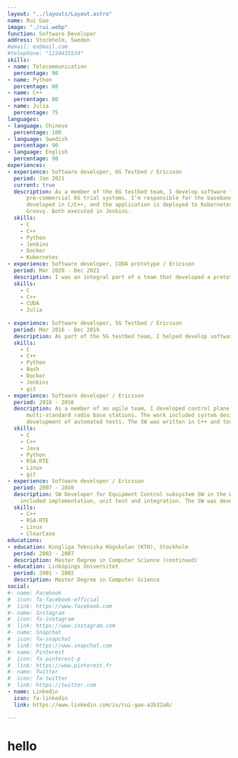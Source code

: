 ```yaml
---
layout: "../layouts/Layout.astro"
name: Rui Gao
image: "./rui.webp"
function: Software Developer
address: Stockholm, Sweden
#email: ex@mail.com
#telephone: "1224435534"
skills:
- name: Telecommunication
  percentage: 90
- name: Python
  percentage: 80
- name: C++
  percentage: 80
- name: Julia
  percentage: 75
languages:
- language: Chinese
  percentage: 100
- language: Swedish
  percentage: 90
- language: English
  percentage: 90
experiences:
- experience: Software developer, 6G Testbed / Ericsson
  period: Jan 2021
  current: true
  description: As a member of the 6G testbed team, I develop software for radio base stations in
      pre-commercial 6G trial systems. I’m responsible for the baseband control plane. The software is
      developed in C/C++, and the application is deployed to Kubernetes. The test code is written in Python, and CI/CD pipelines in Bash and
      Groovy. Both executed in Jenkins.
  skills:
    - C
    - C++
    - Python
    - Jenkins
    - Docker
    - Kubernetes
- experience: Software developer, CUDA prototype / Ericsson
  period: Mar 2020 - Dec 2021
  description: I was an integral part of a team that developed a prototype baseband software using CUDA on GPU hardware. Our work included implementation in C/C++/CUDA and unit testing using Julia.
  skills:
    - C
    - C++
    - CUDA
    - Julia
      
- experience: Software developer, 5G Testbed / Ericsson
  period: Mar 2016 - Dec 2019
  description: As part of the 5G testbed team, I helped develop software for radio base stations in pre-commercial 5G trial systems. I was entrusted with the baseband control function component, managing the signaling between baseband software and L3 software. We developed the software in Python and ran the application in a Docker Compose environment. Our CI tests were written in Python and Bash, executed in a Jenkins environment.
  skills:
    - C
    - C++
    - Python
    - Bash
    - Docker
    - Jenkins
    - git
- experience: Software developer / Ericsson
  period: 2010 - 2016
  description: As a member of an agile team, I developed control plane software for WCDMA part of
      multi-standard radio base stations. The work included system design, implementation, and
      development of automated tests. The SW was written in C++ and tests were written in Java.
  skills:
    - C
    - C++
    - Java
    - Python
    - RSA-RTE
    - Linux
    - git
- experience: Software developer / Ericsson
  period: 2007 - 2010
  description: SW Developer for Equipment Control subsystem SW in the WCDMA radio base station. The work
    included implementation, unit test and integration. The SW was developed in RSA-RTE using C++.
  skills:
    - C++
    - RSA-RTE
    - Linux
    - ClearCase
educations:
- education: Kungliga Tekniska Högskolan (KTH), Stockholm
  period: 2002 - 2007
  description: Master Degree in Computer Science (continued)
- education: Linköpings Universitet
  period: 2001 - 2002
  description: Master Degree in Computer Science
social:
#- name: Facebook
#  icon: fa-facebook-official
#  link: https://www.facebook.com
#- name: Instagram
#  icon: fa-instagram
#  link: https://www.instagram.com
#- name: Snapchat
#  icon: fa-snapchat
#  link: https://www.snapchat.com
#- name: Pinterest
#  icon: fa-pinterest-p
#  link: https://www.pinterest.fr
#- name: Twitter
#  icon: fa-twitter
#  link: https://twitter.com
- name: Linkedin
  icon: fa-linkedin
  link: https://www.linkedin.com/in/rui-gao-a3b32a8/

---
```


# hello

